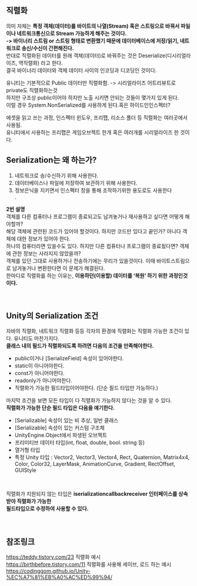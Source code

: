 ## 직렬화
의미 자체는 **특정 객체(데이터)를 바이트의 나열(Stream) 혹은 스트링으로 바꿔서 파일이나 네트워크통신으로 Stream 가능하게 해주는 것이다.**<br>
**-> 바이너리 스트림 or 스트링 형태로 변환했기 때문에 데이터베이스에 저장/읽기, 네트워크로 송신/수신이 간편해진다.**<br>
반대로 직렬화된 데이터를 원래 객체(데이터)로 바꿔주는 것은 Deserialize(디시리얼라이즈, 역직렬화) 라고 한다.<br>
결국 바이너리 데이터와 객체 데이터 사이의 인코딩과 디코딩인 것이다.<br>

유니티는 기본적으로 Public 데이터만 직렬화함. -> 시리얼라이즈 어트리뷰트로 private도 직렬화하는것<br>
하지만 구조상 public이어야 하지만 노출 시키면 안되는 것들이 몇가지 있게 된다.<br>
이럴 경우 System.NonSerialized를 사용하게 된다.혹은 하이드인인스펙터?<br>

에셋을 읽고 쓰는 과정, 인스펙터 윈도우, 프리팹, 리소스 폴더 등 직렬화는 여러곳에서 사용됨.<br>
유니티에서 사용하는 프리팹은 게임오브젝트 한개 혹은 여러개를 시리얼라이즈 한 것이다.<br>

## Serialization는 왜 하는가?
1. 네트워크로 송/수신하기 위해 사용한다.<br>
2. 데이터베이스나 파일에 저장하여 보관하기 위해 사용한다.<br>
3. 정보은닉을 지키면서 인스펙터 창을 통해 조작하기위한 용도로도 사용한다<br>.

**2번 설명**<br>
객체를 다른 컴퓨터나 프로그램이 종료되고도 남겨놓거나 재사용하고 싶다면 어떻게 해야할까?<br>
해당 객체에 관련된 코드가 있어야 할것이다. 하지만 코드만 있다고 끝인가? 아니다 객체에 대한 정보가 있어야 한다.<br>
하나의 컴퓨터라면 있을수도 있다. 하지만 다른 컴퓨터나 프로그램이 종료됬다면? 객체에 관한 정보는 사라지지 않았을까?<br>
객체를 있던 그대로 사용하거나 전송하기에는 무리가 있을것이다. 이때 바이트스트림으로 남겨놓거나 변환한다면 이 문제가 해결된다.<br>
한마디로 직렬화를 하는 이유는, **이용하던(이용할) 데이터를 ‘복원’ 하기 위한 과정인것이다.**<br>
<br>
<br>

## Unity의 Serialization 조건
자바의 직렬화, 네트워크 직렬화 등등 각자의 환경에 직렬화는 직렬화 가능한 조건이 있다. 유니티도 마찬가지다.<br>
**클래스 내의 필드가 직렬화되도록 하려면 다음의 조건을 만족해야한다.**<br>

* public이거나 [SerializeField] 속성이 있어야한다.<br>
* static이 아니어야한다.<br>
* const가 아니어야한다.<br>
* readonly가 아니어야한다.<br>
* 직렬화가 가능한 필드타입이어야한다. (단순 필드 타입만 가능하다.)<br>

마지막 조건을 보면 모든 타입이 다 직렬화가 가능하지 않다는 것을 알 수 있다.<br>
**직렬화가 가능한 단순 필드 타입은 다음을 얘기한다.**<br>

* [Serializable] 속성이 있는 비 추상, 일반 클래스<br>
* [Serializable] 속성이 있는 커스텀 구조체<br>
* UnityEngine.Object에서 파생된 오브젝트<br>
* 프리미티브 데이터 타입(int, float, double, bool. string 등)<br>
* 열거형 타입<br>
* 특정 Unity 타입 : Vector2, Vector3, Vector4, Rect, Quaternion, Matrix4x4,<br>
Color, Color32, LayerMask, AnimationCurve, Gradient, RectOffset, GUIStyle<br>
<br>

직렬화가 지원되지 않는 타입은 **iserializationcallbackreceiver 인터페이스를 상속받아 직렬화가 가능한<br>
필드타입으로 수정하여 사용할 수 있다.**<br>
<br>
<br>

## 참조링크
https://teddy.tistory.com/23 직렬화 예시 <br>
https://birthbefore.tistory.com/11 직렬화를 사용해 세이브, 로드 하는 예시 <br>
https://codinggom.github.io/Unity-%EC%A7%81%EB%A0%AC%ED%99%94/ <br>
